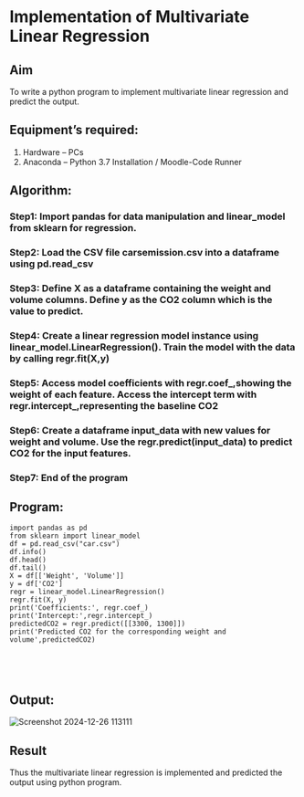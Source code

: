 # Implementation of Multivariate Linear Regression
## Aim
To write a python program to implement multivariate linear regression and predict the output.
## Equipment’s required:
1.	Hardware – PCs
2.	Anaconda – Python 3.7 Installation / Moodle-Code Runner
## Algorithm:

### Step1: Import pandas for data manipulation and linear_model from sklearn for regression.

### Step2: Load the CSV file carsemission.csv into a dataframe using pd.read_csv

### Step3: Define X as a dataframe containing the weight and volume columns. Define y as the CO2 column which is the value to predict.

### Step4: Create a linear regression model instance using linear_model.LinearRegression(). Train the model with the data by calling regr.fit(X,y)

### Step5: Access model coefficients with regr.coef_,showing the weight of each feature. Access the intercept term with regr.intercept_,representing the baseline CO2

### Step6: Create a dataframe input_data with new values for weight and volume. Use the regr.predict(input_data) to predict CO2 for the input features.

### Step7: End of the program

## Program:
```
import pandas as pd
from sklearn import linear_model
df = pd.read_csv("car.csv")
df.info()
df.head()
df.tail()
X = df[['Weight', 'Volume']]
y = df['CO2']
regr = linear_model.LinearRegression()
regr.fit(X, y)
print('Coefficients:', regr.coef_)
print('Intercept:',regr.intercept_)
predictedCO2 = regr.predict([[3300, 1300]])
print('Predicted CO2 for the corresponding weight and volume',predictedCO2)





```
## Output:

![Screenshot 2024-12-26 113111](https://github.com/user-attachments/assets/a15da2c0-8fe6-4fe5-8a48-aa4fc77c2ab3)


## Result
Thus the multivariate linear regression is implemented and predicted the output using python program.
